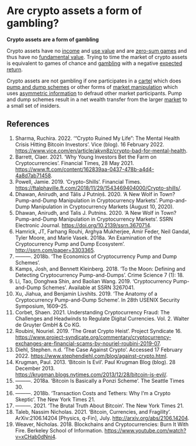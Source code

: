 # Are crypto assets a form of gambling?
**Crypto assets are a form of gambling**

Crypto assets have no [income](../concepts/income-cashflows.md) and [use value](../concepts/use-value.md) and are [zero-sum games](../concepts/zero-sum-game.md) and thus have no [fundamental value](../concepts/fundamental-value.md). Trying to time the market of crypto assets is equivalent to games of chance and [gambling](../concepts/gambling.md) with a negative [expected return](../concepts/expected-return.md). 

Crypto assets are not gambling if one participates in a [cartel](../concepts/cartel.md) which does [pump and dump schemes](../concepts/pump-and-dump.md)  or other forms of [market manipulation](../concepts/market-manipulation.md) which uses [asymmetric information](../concepts/asymmetric-information.md) to defraud other market participants. Pump and dump schemes result in a net wealth transfer from the larger [market](../concepts/market.md) to a small set of insiders.

## References
1. Sharma, Ruchira. 2022. ‘“Crypto Ruined My Life”: The Mental Health Crisis Hitting Bitcoin Investors’. Vice (blog). 16 February 2022. https://www.vice.com/en/article/akvn8z/crypto-bad-for-mental-health.
1. Barrett, Claer. 2021. ‘Why Young Investors Bet the Farm on Cryptocurrencies’. Financial Times, 28 May 2021. https://www.ft.com/content/162839aa-0437-478b-a4d4-4a8d7ab71458.
1. Powell, Jamie. 2019. ‘Crypto-Shills’. Financial Times. https://ftalphaville.ft.com/2018/11/29/1543469404000/Crypto-shills/.
1. Dhawan, Anirudh, and Tālis J Putniņš. 2020. ‘A New Wolf in Town? Pump-and-Dump Manipulation in Cryptocurrency Markets’. Pump-and-Dump Manipulation in Cryptocurrency Markets (August 10, 2020).
1. Dhawan, Anirudh, and Talis J. Putnins. 2020. ‘A New Wolf in Town? Pump-and-Dump Manipulation in Cryptocurrency Markets’. SSRN Electronic Journal. https://doi.org/10.2139/ssrn.3670714.
1. Hamrick, JT, Farhang Rouhi, Arghya Mukherjee, Amir Feder, Neil Gandal, Tyler Moore, and Marie Vasek. 2018a. ‘An Examination of the Cryptocurrency Pump and Dump Ecosystem’. http://ssrn.com/paper=3303365.
1. ———. 2018b. ‘The Economics of Cryptocurrency Pump and Dump Schemes’.
1. Kamps, Josh, and Bennett Kleinberg. 2018. ‘To the Moon: Defining and Detecting Cryptocurrency Pump-and-Dumps’. Crime Science 7 (1): 18.
1. Li, Tao, Donghwa Shin, and Baolian Wang. 2019. ‘Cryptocurrency Pump-and-Dump Schemes’. Available at SSRN 3267041.
1. Xu, Jiahua, and Benjamin Livshits. 2019. ‘The Anatomy of a Cryptocurrency Pump-and-Dump Scheme’. In 28th USENIX Security Symposium, 1609–25.
1. Corbet, Shaen. 2021. Understanding Cryptocurrency Fraud: The Challenges and Headwinds to Regulate Digital Currencies. Vol. 2. Walter de Gruyter GmbH & Co KG.
1. Roubini, Nouriel. 2019. ‘The Great Crypto Heist’. Project Syndicate 16. https://www.project-syndicate.org/commentary/cryptocurrency-exchanges-are-financial-scams-by-nouriel-roubini-2019-07.
1. Diehl, Stephen. n.d. ‘The Case Against Crypto’. Accessed 17 February 2022. https://www.stephendiehl.com/blog/against-crypto.html.
1. Krugman, Paul. 2013. ‘Bitcoin Is Evil’. Paul Krugman Blog (blog). 28 December 2013. https://krugman.blogs.nytimes.com/2013/12/28/bitcoin-is-evil/.
1. ———. 2018a. ‘Bitcoin Is Basically a Ponzi Scheme’. The Seattle Times 30.
1. ———. 2018b. ‘Transaction Costs and Tethers: Why I’m a Crypto Skeptic’. The New York Times 21.
1. ———. 2021. ‘The Brutal Truth About Bitcoin’. The New York Times 21.
1. Taleb, Nassim Nicholas. 2021. ‘Bitcoin, Currencies, and Fragility’. ArXiv:2106.14204 [Physics, q-Fin], July. http://arxiv.org/abs/2106.14204.
1. Weaver, Nicholas. 2018. Blockchains and Cryptocurrencies: Burn It With Fire. Berkeley School of Information. https://www.youtube.com/watch?v=xCHab0dNnj4.
